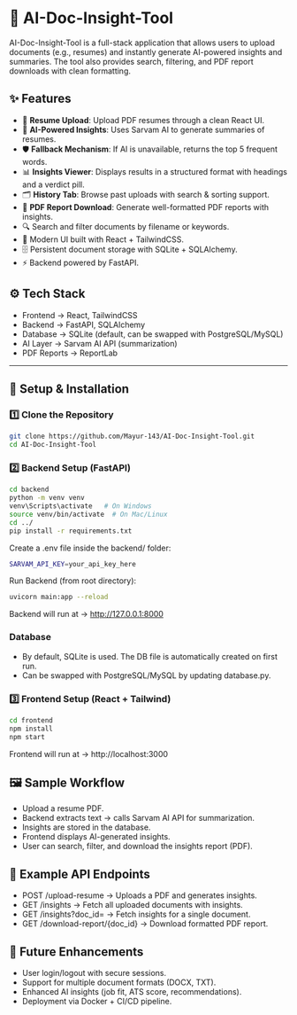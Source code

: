 # 📄 AI-Doc-Insight-Tool  

AI-Doc-Insight-Tool is a full-stack application that allows users to upload documents (e.g., resumes) and instantly generate AI-powered insights and summaries. The tool also provides search, filtering, and PDF report downloads with clean formatting. 

## ✨ Features
- 🚀 **Resume Upload**: Upload PDF resumes through a clean React UI.  
- 🤖 **AI-Powered Insights**: Uses Sarvam AI to generate summaries of resumes.  
- 🛡 **Fallback Mechanism**: If AI is unavailable, returns the top 5 frequent words.  
- 📊 **Insights Viewer**: Displays results in a structured format with headings and a verdict pill.  
- 🗂 **History Tab**: Browse past uploads with search & sorting support.  
- 📑 **PDF Report Download**: Generate well-formatted PDF reports with insights.
- 🔍 Search and filter documents by filename or keywords.
- 🎨 Modern UI built with React + TailwindCSS.
- 🗄 Persistent document storage with SQLite + SQLAlchemy.
- ⚡ Backend powered by FastAPI.

## ⚙️ Tech Stack
- Frontend → React, TailwindCSS
- Backend → FastAPI, SQLAlchemy
- Database → SQLite (default, can be swapped with PostgreSQL/MySQL)
- AI Layer → Sarvam AI API (summarization)
- PDF Reports → ReportLab
---

## 🔧 Setup & Installation

### 1️⃣ Clone the Repository
```bash
git clone https://github.com/Mayur-143/AI-Doc-Insight-Tool.git
cd AI-Doc-Insight-Tool
```
### 2️⃣ Backend Setup (FastAPI)
```bash
cd backend
python -m venv venv
venv\Scripts\activate   # On Windows
source venv/bin/activate  # On Mac/Linux
cd ../
pip install -r requirements.txt
```
Create a .env file inside the backend/ folder:
```bash
SARVAM_API_KEY=your_api_key_here
```
Run Backend (from root directory): 
```bash
uvicorn main:app --reload
```
Backend will run at → http://127.0.0.1:8000
### Database
- By default, SQLite is used. The DB file is automatically created on first run.
- Can be swapped with PostgreSQL/MySQL by updating database.py.

### 3️⃣ Frontend Setup (React + Tailwind)
```bash
cd frontend
npm install
npm start
```
Frontend will run at → http://localhost:3000

## 🖼 Sample Workflow
- Upload a resume PDF.
- Backend extracts text → calls Sarvam AI API for summarization.
- Insights are stored in the database.
- Frontend displays AI-generated insights.
- User can search, filter, and download the insights report (PDF).

## 📂 Example API Endpoints
- POST /upload-resume → Uploads a PDF and generates insights.
- GET /insights → Fetch all uploaded documents with insights.
- GET /insights?doc_id=<id> → Fetch insights for a single document.
- GET /download-report/{doc_id} → Download formatted PDF report.

## 🌟 Future Enhancements
- User login/logout with secure sessions.
- Support for multiple document formats (DOCX, TXT).
- Enhanced AI insights (job fit, ATS score, recommendations).
- Deployment via Docker + CI/CD pipeline.

